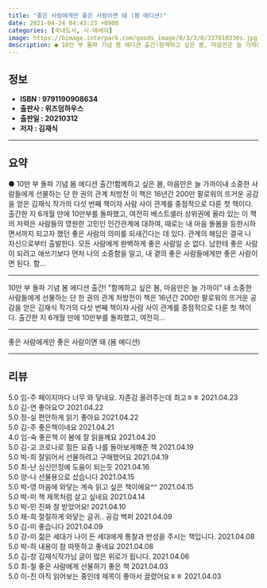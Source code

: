 ```yaml
---
title: "좋은 사람에게만 좋은 사람이면 돼 (봄 에디션)"
date: 2021-04-24 04:43:23 +0900
categories: [국내도서, 시-에세이]
image: https://bimage.interpark.com/goods_image/0/3/3/0/337810330s.jpg
description: ● 10만 부 돌파 기념 봄 에디션 출간!함께하고 싶은 봄, 마음만은 늘 가까이내 소중한 사람들에게 선물하는 단 한 권의 관계 처방전 이 책은 16년간 200만 팔로워의 뜨거운 공감을 얻은 김재식 작가의 다섯 번째 책이자 사람 사이 관계를 중점적으로 다룬 첫 책이다. 출간한 지 6개월
---
```


## **정보**

- **ISBN : 9791190908634**
- **출판사 : 위즈덤하우스**
- **출판일 : 20210312**
- **저자 : 김재식**

------



## **요약**

●  10만 부 돌파 기념 봄 에디션 출간!함께하고 싶은 봄, 마음만은 늘 가까이내 소중한 사람들에게 선물하는 단 한 권의 관계 처방전 이 책은 16년간 200만 팔로워의 뜨거운 공감을 얻은 김재식 작가의 다섯 번째 책이자 사람 사이 관계를 중점적으로 다룬 첫 책이다. 출간한 지 6개월 만에 10만부를 돌파했고, 여전히 베스트셀러 상위권에 올라 있는 이 책의 저력은 사람들의 영원한 고민인 인간관계에 대하여, 때로는 내 마음 돌봄을 등한시하면서까지 되고자 했던 좋은 사람의 의미를 되새긴다는 데 있다.  관계의 해답은 결국 나 자신으로부터 출발한다. 모든 사람에게 완벽하게 좋은 사람일 순 없다. 남한테 좋은 사람이 되려고 애쓰기보다 먼저 나의 소중함을 알고, 내 곁의 좋은 사람들에게만 좋은 사람이면 된다. 함...

------

10만 부 돌파 기념 봄 에디션 출간!
&quot;함께하고 싶은 봄, 마음만은 늘 가까이&quot;
내 소중한 사람들에게 선물하는 단 한 권의 관계 처방전이 책은 16년간 200만 팔로워의 뜨거운 공감을 얻은 김재식 작가의 다섯 번째 책이자 사람 사이 관계를 중점적으로 다룬 첫 책이다. 출간한 지 6개월 만에 10만부를 돌파했고, 여전히... 

------


좋은 사람에게만 좋은 사람이면 돼 (봄 에디션) 

------


## **리뷰** 

5.0 임-주 페이지마다 너무 와 닿네요.
자존감 올려주는데 최고ㅎㅎ 2021.04.23 <br/>5.0 김-연 좋아요♡ 2021.04.22 <br/>5.0 정-실 편안하게 읽기 좋아요 2021.04.22 <br/>5.0 김-주 좋은책이네요 2021.04.21 <br/>4.0 임-숙 좋은책 이 봄에 잘 읽을께요 2021.04.20 <br/>5.0 김-교 코로나로 힘든 요즘 나를 돌아보게해준 책 2021.04.19 <br/>5.0 박-희 잘읽어서 선물하려고 구매했어요  2021.04.19 <br/>5.0 최-난 심신안정에 도움이 되는듯 2021.04.16 <br/>5.0 양-나 선물용으로 샀습니다 2021.04.15 <br/>5.0 박-영 마음에 와닿는 계속 읽고 싶은 책이에요^^ 2021.04.15 <br/>5.0 박-미 책 제목처럼 살고 싶네요 2021.04.14 <br/>5.0 박-민 진짜 잘 받았어요! 2021.04.10 <br/>5.0 채-희 절절하게 와닿는 글귀..
공감 백퍼 2021.04.09 <br/>5.0 김-미 좋습니다 2021.04.09 <br/>5.0 강-미 젊은 세대가 나이 든 세대에게 통찰과 반성을 주시는 책입니다. 2021.04.08 <br/>5.0 박-하 내용이 참 따뜻하고 좋네요  2021.04.08 <br/>5.0 김-창 김재식작가님 글이 많은 위로가 됩니다. 2021.04.06 <br/>5.0 최-철 좋은 사람에게 선물하기 좋은 책 2021.04.03 <br/>5.0 이-진 아직 읽어보는 중인데 제목이 좋아서 끌렸어요ㅎㅎ 2021.04.03 <br/>